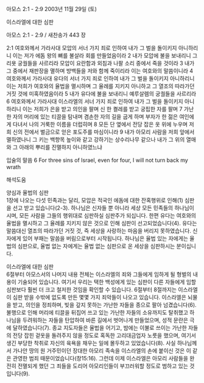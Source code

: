아모스 2:1 - 2:9 
2003년 11월 29일 (토)

이스라엘에 대한 심판



아모스 2:1 - 2:9 / 새찬송가 443 장


2:1 여호와께서 가라사대 모압의 서너 가지 죄로 인하여 내가 그 벌을 돌이키지 아니하리니 이는 저가 에돔 왕의 뼈를 불살라 회를 만들었음이라 
2 내가 모압에 불을 보내리니 그리욧 궁궐들을 사르리라 모압이 요란함과 외침과 나팔 소리 중에서 죽을 것이라 
3 내가 그 중에서 재판장을 멸하며 방백들을 저와 함께 죽이리라 이는 여호와의 말씀이니라 
4 여호와께서 가라사대 유다의 서너 가지 죄로 인하여 내가 그 벌을 돌이키지 아니하리니 이는 저희가 여호와의 율법을 멸시하며 그 율례를 지키지 아니하고 그 열조의 따라가던 거짓 것에 미혹하였음이라 
5 내가 유다에 불을 보내리니 예루살렘의 궁궐들을 사르리라 
6 여호와께서 가라사대 이스라엘의 서너 가지 죄로 인하여 내가 그 벌을 돌이키지 아니하리니 이는 저희가 은을 받고 의인을 팔며 신 한 켤레를 받고 궁핍한 자를 팔며 
7 가난한 자의 머리에 있는 티끌을 탐내며 겸손한 자의 길을 굽게 하며 부자가 한 젊은 여인에게 다녀서 나의 거룩한 이름을 더럽히며 
8 모든 단 옆에서 전당 잡은 옷 위에 누우며 저희 신의 전에서 벌금으로 얻은 포도주를 마심이니라 
9 내가 아모리 사람을 저희 앞에서 멸하였나니 그 키는 백향목 높이와 같고 강하기는 상수리나무 같으나 내가 그 위의 열매와 그 아래의 뿌리를 진멸하지 아니하였느냐 

입술의 말씀
6 For three sins of Israel, even for four, I will not turn back my wrath

해석도움





양심과 율법의 심판  
1장에 나오는 다섯 민족과는 달리, 모압은 적국인 에돔에 대한 잔혹행위로 인해(1) 심판을 선고 받고 있습니다(2-3). 하나님은 신자들 뿐 아니라 세상 모든 민족들의 하나님이시며, 모든 사람을 그들의 행위대로 심판하실 심판주가 되십니다. 한편 유다는 여호와의 율법을 멸시하고 그 율례를 지키지 않은 것으로 인해 심판이 선고되었습니다(4). 유다는 말씀대신 열조의 따라가던 거짓 것, 즉 세상을 사랑하는 마음을 버리지 못하였습니다. 신자에게 있어 부패는 말씀을 버림으로부터 시작됩니다. 하나님은 율법 있는 자에게는 율법의 심판으로, 율법 없는 자에게는 율법 없는 심판으로 온 세상을 심판하시는 분이십니다. 

이스라엘에 대한 심판  
6절부터 아모스서의 나머지 내용 전체는 이스라엘의 죄와 그들에게 임하게 될 형벌의 내용이 기술되어 있습니다. 여기서 우리는 택한 백성에게 있는 심판이 다른 자들에게 임할 심판보다 훨씬 더 크고 철저한 것임을 확인할 수 있습니다. 6절부터 8절까지는 이스라엘이 심판 받을 수밖에 없도록 만든 몇몇 가지 죄악들이 나오고 있습니다. 이스라엘은 뇌물을 받고, 의인을 정죄하며, 빚을 갚지 못하는 가난한 자들을 종으로 팔아 넘겼습니다(6). 불행으로 인해 머리에 티끌을 뒤집어 쓰고 있는 가난한 자들의 소유까지도 탈취했고 하나님을 두려워하는 자들을 탄압하여 바른 길에서 벗어나게 만들었으며, 성적 문란은 극에 달하였습니다(7). 종교 지도자들은 율법을 어기고, 밤에는 이불로 쓰이는 가난한 자들의 전당 잡힌 겉옷을 돌려주지 않을 정도로 혹독한 고리대금업자 노릇을 했으며, 여기서 생긴 부당한 착취로 자신의 육욕을 채우는 일에 몰두하고 있었습니다(8). 사실 하나님께서 가나안 땅의 원 거주민이던 장대한 아모리 족속을 이스라엘의 손에 붙이신 것은 이 같은 관영한 범죄 때문이었습니다(창15:16). 그런데 이제 이스라엘은 아모리 사람들을 완전히 전멸되게 했던 그 죄들을 도리어 아모리인들이 부끄러워할 정도로 범하고 있는 것입니다(9).